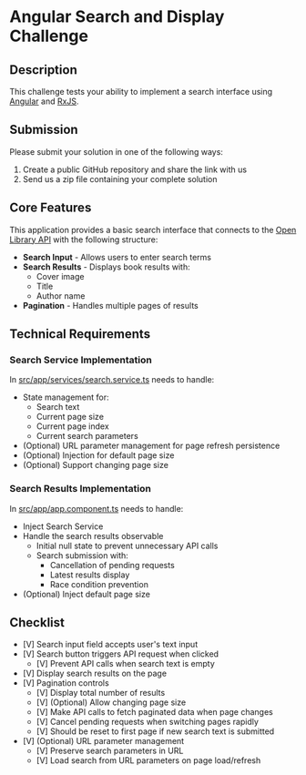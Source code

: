 # Angular Search and Display Challenge

## Description

This challenge tests your ability to implement a search interface using [Angular](https://angular.dev/) and [RxJS](https://rxjs.dev/).

## Submission

Please submit your solution in one of the following ways:

1. Create a public GitHub repository and share the link with us
2. Send us a zip file containing your complete solution

## Core Features

This application provides a basic search interface that connects to the [Open Library API](https://openlibrary.org/dev/docs/api/search) with the following structure:

- **Search Input** - Allows users to enter search terms
- **Search Results** - Displays book results with:
  - Cover image
  - Title
  - Author name
- **Pagination** - Handles multiple pages of results

## Technical Requirements

### Search Service Implementation

In [src/app/services/search.service.ts](src/app/services/search.service.ts) needs to handle:

- State management for:
  - Search text
  - Current page size
  - Current page index
  - Current search parameters
- (Optional) URL parameter management for page refresh persistence
- (Optional) Injection for default page size
- (Optional) Support changing page size

### Search Results Implementation

In [src/app/app.component.ts](src/app/app.component.ts) needs to handle:

- Inject Search Service
- Handle the search results observable
  - Initial null state to prevent unnecessary API calls
  - Search submission with:
    - Cancellation of pending requests
    - Latest results display
    - Race condition prevention
- (Optional) Inject default page size

## Checklist

- [V] Search input field accepts user's text input
- [V] Search button triggers API request when clicked
  - [V] Prevent API calls when search text is empty
- [V] Display search results on the page
- [V] Pagination controls
  - [V] Display total number of results
  - [V] (Optional) Allow changing page size
  - [V] Make API calls to fetch paginated data when page changes
  - [V] Cancel pending requests when switching pages rapidly
  - [V] Should be reset to first page if new search text is submitted
- [V] (Optional) URL parameter management
  - [V] Preserve search parameters in URL
  - [V] Load search from URL parameters on page load/refresh
